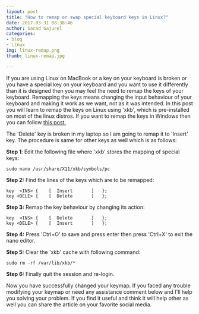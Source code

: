 ```yaml
---
layout: post
title: "How to remap or swap special keyboard keys in Linux?"
date: 2017-03-31 08:38:46
author: Sarad Gajurel
categories:
- blog
- Linux
img: linux-remap.png
thumb: linux-remap.jpg

---
```


If you are using Linux on MacBook or a key on your keyboard is broken or you have a special key on your keyboard and you want to use it differently than it is designed then you may feel the need to remap the keys of your keyboard. Remapping the keys means changing the input behaviour of your keyboard and making it work as we want, not as it was intended. In this post you will learn to remap the keys on Linux using 'xkb', which is pre-installed on most of the linux distros. If you want to remap the keys in Windows then you can follow <a href="/blog/windows/remap-key-in-windows"> this post.</a>  <!--more-->

The 'Delete' key is broken in my laptop so I am going to remap it to 'Insert' key. The procedure is same for other keys as well which is as follows:

<b>Step 1</b>: Edit the following file where 'xkb' stores the mapping of special keys:

	sudo nano /usr/share/X11/xkb/symbols/pc

<b>Step 2:</b> Find the lines of the keys which are to be remapped:

	key  <INS> {	[  Insert		]	};
	key <DELE> {	[  Delete		]	};

<b>Step 3:</b> Remap the key behaviour by changing its action:

	key  <INS> {	[  Delete		]	};
	key <DELE> {	[  Insert		]	};

<b>Step 4:</b> Press 'Ctrl+O' to save and press enter then press 'Ctrl+X' to exit the nano editor.

<b>Step 5:</b> Clear the 'xkb' cache with following command:
	
	sudo rm -rf /var/lib/xkb/*

<b>Step 6:</b> Finally quit the session and re-login.

Now you have successfully changed your keymap. If you faced any trouble modifying your keymap or need any assistance comment below and I'll help you solving your problem. If you find it useful and think it will help other as well you can share the article on your favorite social media.